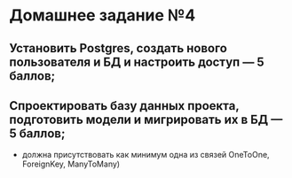 # Домашнее задание №4

## Установить Postgres, создать нового пользователя и БД и настроить доступ — 5 баллов;
## Спроектировать базу данных проекта, подготовить модели и мигрировать их в БД — 5 баллов;
* должна присутствовать как минимум одна из связей OneToOne, ForeignKey, ManyToMany)

